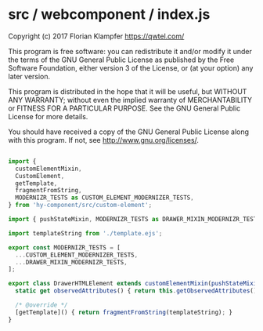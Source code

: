 # src / webcomponent / index.js
Copyright (c) 2017 Florian Klampfer <https://qwtel.com/>

This program is free software: you can redistribute it and/or modify
it under the terms of the GNU General Public License as published by
the Free Software Foundation, either version 3 of the License, or
(at your option) any later version.

This program is distributed in the hope that it will be useful,
but WITHOUT ANY WARRANTY; without even the implied warranty of
MERCHANTABILITY or FITNESS FOR A PARTICULAR PURPOSE.  See the
GNU General Public License for more details.

You should have received a copy of the GNU General Public License
along with this program.  If not, see <http://www.gnu.org/licenses/>.


```js

import {
  customElementMixin,
  CustomElement,
  getTemplate,
  fragmentFromString,
  MODERNIZR_TESTS as CUSTOM_ELEMENT_MODERNIZER_TESTS,
} from 'hy-component/src/custom-element';

import { pushStateMixin, MODERNIZR_TESTS as DRAWER_MIXIN_MODERNIZR_TESTS } from '../mixin';

import templateString from './template.ejs';

export const MODERNIZR_TESTS = [
  ...CUSTOM_ELEMENT_MODERNIZER_TESTS,
  ...DRAWER_MIXIN_MODERNIZR_TESTS,
];

export class DrawerHTMLElement extends customElementMixin(pushStateMixin(CustomElement)) {
  static get observedAttributes() { return this.getObservedAttributes(); }

  /* @override */
  [getTemplate]() { return fragmentFromString(templateString); }
}
```


